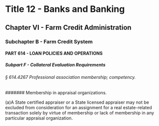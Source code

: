 
# Title 12 - Banks and Banking
## Chapter VI - Farm Credit Administration
### Subchapter B - Farm Credit System
#### PART 614 - LOAN POLICIES AND OPERATIONS
##### Subpart F - Collateral Evaluation Requirements
###### § 614.4267 Professional association membership; competency.
####### Membership in appraisal organizations.

(a)A State certified appraiser or a State licensed appraiser may not be excluded from consideration for an assignment for a real estate-related transaction solely by virtue of membership or lack of membership in any particular appraisal organization.
